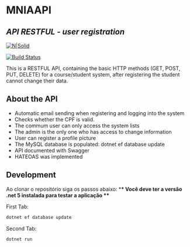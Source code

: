# MNIAAPI

## _API RESTFUL - user registration_

[![N|Solid](https://cldup.com/dTxpPi9lDf.thumb.png)](https://nodesource.com/products/nsolid)

[![Build Status](https://travis-ci.org/joemccann/dillinger.svg?branch=master)](https://travis-ci.org/joemccann/dillinger)

This is a RESTFUL API, containing the basic HTTP methods (GET, POST, PUT, DELETE) for a course/student system, after registering the student cannot change their data.

## About the API

- Automatic email sending when registering and logging into the system
- Checks whether the CPF is valid.
- The commum user can only access the system lists
- The admin is the only one who has access to change information
- User can register a profile picture
- The MySQL database is populated: dotnet ef database update
- API documented with Swagger
- HATEOAS was implemented 

## Development

Ao clonar o repositório siga os passos abaixo: \***\* Você deve ter a versâo .net 5 instalada para testar a aplicação \*\***

First Tab:

```sh
dotnet ef database update
```

Second Tab:

```sh
dotnet run
```
